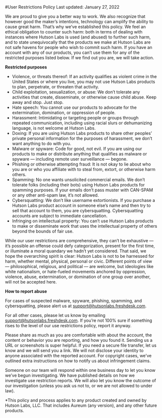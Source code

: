 #User Restrictions Policy
Last updated: January 27, 2022

We are proud to give you a better way to work. We also recognize that however good the maker’s intentions, technology can amplify the ability to cause great harm. That’s why we’ve established this policy. We feel an ethical obligation to counter such harm: both in terms of dealing with instances where Hutson Labs is used (and abused) to further such harm, and to state unequivocally that the products we make at Hutson Labs are not safe havens for people who wish to commit such harm. If you have an account with any of our products, you can’t use them for any of the restricted purposes listed below. If we find out you are, we will take action.

**Restricted purposes**

* Violence, or threats thereof: If an activity qualifies as violent crime in the United States or where you live, you may not use Hutson Labs products to plan, perpetrate, or threaten that activity.
* Child exploitation, sexualization, or abuse: We don’t tolerate any activities that create, disseminate, or otherwise cause child abuse. Keep away and stop. Just stop.
* Hate speech: You cannot use our products to advocate for the extermination, domination, or oppression of people.
* Harassment: Intimidating or targeting people or groups through repeated communication, including using racial slurs or dehumanizing language, is not welcome at Hutson Labs.
* Doxing: If you are using Hutson Labs products to share other peoples’ private personal information for the purposes of harassment, we don’t want anything to do with you.
* Malware or spyware: Code for good, not evil. If you are using our products to make or distribute anything that qualifies as malware or spyware — including remote user surveillance — begone.
* Phishing or otherwise attempting fraud: It is not okay to lie about who you are or who you affiliate with to steal from, extort, or otherwise harm others.
* Spamming: No one wants unsolicited commercial emails. We don’t tolerate folks (including their bots) using Hutson Labs products for spamming purposes. If your emails don’t pass muster with CAN-SPAM or any other anti-spam law, it’s not allowed.
* Cybersquatting: We don’t like username extortionists. If you purchase a Hutson Labs product account in someone else’s name and then try to sell that account to them, you are cybersquatting. Cybersquatting accounts are subject to immediate cancellation.
* Infringing on intellectual property: You can’t use Hutson Labs products to make or disseminate work that uses the intellectual property of others beyond the bounds of fair use.

While our user restrictions are comprehensive, they can’t be exhaustive — it’s possible an offense could defy categorization, present for the first time, or illuminate a moral quandary we hadn’t yet considered. That said, we hope the overarching spirit is clear: Hutson Labs is not to be harnessed for harm, whether mental, physical, personal or civic. Different points of view — philosophical, religious, and political — are welcome, but ideologies like white nationalism, or hate-fueled movements anchored by oppression, violence, abuse, extermination, or domination of one group over another, will not be accepted here.

**How to report abuse**

For cases of suspected malware, spyware, phishing, spamming, and cybersquatting, please alert us at support@hutsonlabs.freshdesk.com.

For all other cases, please let us know by emailing support@hutsonlabs.freshdesk.com. If you’re not 100% sure if something rises to the level of our use restrictions policy, report it anyway.

Please share as much as you are comfortable with about the account, the content or behavior you are reporting, and how you found it. Sending us a URL or screenshots is super helpful. If you need a secure file transfer, let us know and we will send you a link. We will not disclose your identity to anyone associated with the reported account. For copyright cases, we've outlined extra instructions on how to notify us about infringement claims.

Someone on our team will respond within one business day to let you know we’ve begun investigating. We have published details on how we investigate use restriction reports. We will also let you know the outcome of our investigation (unless you ask us not to, or we are not allowed to under law).

*This policy and process applies to any product created and owned by Hutson Labs, LLC. That includes Aureum (any version), and any other future products.
